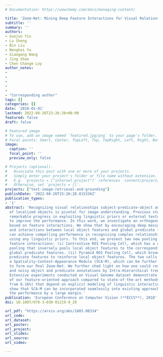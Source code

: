 ```yaml
---
# Documentation: https://wowchemy.com/docs/managing-content/

title: 'Zoom-Net: Mining Deep Feature Interactions for Visual Relationship Recognition'
subtitle: ''
summary: ''
authors:
- Guojun Yin
- Lu Sheng
- Bin Liu
- Nenghai Yu
- Xiaogang Wang
- Jing Shao
- Chen Change Loy
author_notes:
- 
- 
- 
- 
- 
- "Corresponding author"
tags: []
categories: []
date: '2018-01-01'
lastmod: 2022-08-26T23:26:28+08:00
featured: false
draft: false

# Featured image
# To use, add an image named `featured.jpg/png` to your page's folder.
# Focal points: Smart, Center, TopLeft, Top, TopRight, Left, Right, BottomLeft, Bottom, BottomRight.
image:
  caption: ''
  focal_point: ''
  preview_only: false

# Projects (optional).
#   Associate this post with one or more of your projects.
#   Simply enter your project's folder or file name without extension.
#   E.g. `projects = ["internal-project"]` references `content/project/deep-learning/index.md`.
#   Otherwise, set `projects = []`.
projects: ["text-image-retrieval-and-grounding"]
publishDate: '2022-08-26T15:26:28.815336Z'
publication_types:
- '1'
abstract: 'Recognizing visual relationships subject-predicate-object among any pair
  of localized objects is pivotal for image understanding. Previous studies have shown
  remarkable progress in exploiting linguistic priors or external textual information
  to improve the performance. In this work, we investigate an orthogonal perspective
  based on feature interactions. We show that by encouraging deep message propagation
  and interactions between local object features and global predicate features, one
  can achieve compelling performance in recognizing complex relationships without
  using any linguistic priors. To this end, we present two new pooling cells to encourage
  feature interactions: (i) Contrastive ROI Pooling Cell, which has a unique deROI
  pooling that inversely pools local object features to the corresponding area of
  global predicate features. (ii) Pyramid ROI Pooling Cell, which broadcasts global
  predicate features to reinforce local object features. The two cells constitute
  a Spatiality-Context-Appearance Module (SCA-M), which can be further stacked consecutively
  to form our ﬁnal Zoom-Net. We further shed light on how one could resolve ambiguous
  and noisy object and predicate annotations by Intra-Hierarchical trees (IH-tree).
  Extensive experiments conducted on Visual Genome dataset demonstrate the eﬀectiveness
  of our feature-oriented approach compared to state-of-the-art methods (Acc@1 11.42%
  from 8.16%) that depend on explicit modeling of linguistic interactions. We further
  show that SCA-M can be incorporated seamlessly into existing approaches to improve
  the performance by a large margin.'
publication: 'European Conference on Computer Vision (**ECCV**), 2018'
doi: 10.1007/978-3-030-01219-9_20

url_pdf: "https://arxiv.org/abs/1803.08314"
url_code: 
url_dataset:
url_poster:
url_project:
url_slides:
url_source:
url_video:

---
```

